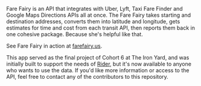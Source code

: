 Fare Fairy is an API that integrates with Uber, Lyft, Taxi Fare Finder and Google Maps Directions APIs all at once. The Fare Fairy takes starting and destination addresses, converts them into latitude and longitude, gets estimates for time and cost from each transit API, then reports them back in one cohesive package. Because she's helpful like that.

See Fare Fairy in action at [farefairy.us]("http://farefairy.us").

This app served as the final project of Cohort 6 at The Iron Yard, and was initially built to support the needs of [Rider]("http://riderapp.us"), but it's now available to anyone who wants to use the data. If you'd like more information or access to the API, feel free to contact any of the contributors to this repository.
